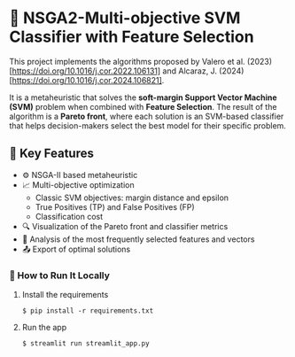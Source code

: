 # 🧠 NSGA2-Multi-objective SVM Classifier with Feature Selection

This project implements the algorithms proposed by Valero et al. (2023) [https://doi.org/10.1016/j.cor.2022.106131] and Alcaraz, J. (2024) [https://doi.org/10.1016/j.cor.2024.106821].

It is a metaheuristic that solves the **soft-margin Support Vector Machine (SVM)** problem when combined with **Feature Selection**. The result of the algorithm is a **Pareto front**, where each solution is an SVM-based classifier that helps decision-makers select the best model for their specific problem.

## 🚀 Key Features

- ⚙️ NSGA-II based metaheuristic
- 📈 Multi-objective optimization
  - Classic SVM objectives: margin distance and epsilon
  - True Positives (TP) and False Positives (FP)
  - Classification cost
- 🔍 Visualization of the Pareto front and classifier metrics
- 🧬 Analysis of the most frequently selected features and vectors
- 📤 Export of optimal solutions

### 🔧 How to Run It Locally

1. Install the requirements

   ```
   $ pip install -r requirements.txt
   ```

2. Run the app

   ```
   $ streamlit run streamlit_app.py
   ```
